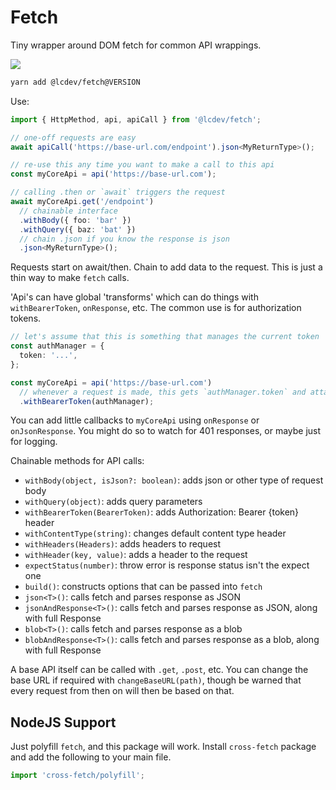# Fetch
Tiny wrapper around DOM fetch for common API wrappings.

[![](https://shields.servallapps.com/npm/v/@lcdev/fetch.svg?registry_uri=https%3A%2F%2Fnpm.servalldatasystems.com)](https://npm.servalldatasystems.com/#/detail/@lcdev/fetch)

```bash
yarn add @lcdev/fetch@VERSION
```

Use:

```typescript
import { HttpMethod, api, apiCall } from '@lcdev/fetch';

// one-off requests are easy
await apiCall('https://base-url.com/endpoint').json<MyReturnType>();

// re-use this any time you want to make a call to this api
const myCoreApi = api('https://base-url.com');

// calling .then or `await` triggers the request
await myCoreApi.get('/endpoint')
  // chainable interface
  .withBody({ foo: 'bar' })
  .withQuery({ baz: 'bat' })
  // chain .json if you know the response is json
  .json<MyReturnType>();
```

Requests start on await/then. Chain to add data to the request. This is just a thin way to make `fetch` calls.

'Api's can have global 'transforms' which can do things with `withBearerToken`, `onResponse`, etc.
The common use is for authorization tokens.

```typescript
// let's assume that this is something that manages the current token
const authManager = {
  token: '...',
};

const myCoreApi = api('https://base-url.com')
  // whenever a request is made, this gets `authManager.token` and attachs it to the Authorization header
  .withBearerToken(authManager);
```

You can add little callbacks to `myCoreApi` using `onResponse` or `onJsonResponse`. You might
do so to watch for 401 responses, or maybe just for logging.

Chainable methods for API calls:
- `withBody(object, isJson?: boolean)`: adds json or other type of request body
- `withQuery(object)`: adds query parameters
- `withBearerToken(BearerToken)`: adds Authorization: Bearer {token} header
- `withContentType(string)`: changes default content type header
- `withHeaders(Headers)`: adds headers to request
- `withHeader(key, value)`: adds a header to the request
- `expectStatus(number)`: throw error is response status isn't the expect one
- `build()`: constructs options that can be passed into `fetch`
- `json<T>()`: calls fetch and parses response as JSON
- `jsonAndResponse<T>()`: calls fetch and parses response as JSON, along with full Response
- `blob<T>()`: calls fetch and parses response as a blob
- `blobAndResponse<T>()`: calls fetch and parses response as a blob, along with full Response

A base API itself can be called with `.get`, `.post`, etc. You can change the base URL if required
with `changeBaseURL(path)`, though be warned that every request from then on will then be based on that.

## NodeJS Support
Just polyfill `fetch`, and this package will work. Install `cross-fetch` package and add the following to your main file.

```typescript
import 'cross-fetch/polyfill';
```
